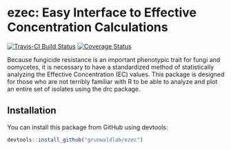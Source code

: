 # ezec: Easy Interface to Effective Concentration Calculations

[![Travis-CI Build Status](https://travis-ci.org/grunwaldlab/ezec.svg?branch=master)](https://travis-ci.org/grunwaldlab/ezec)
[![Coverage Status](https://coveralls.io/repos/grunwaldlab/ezec/badge.svg?branch=master&service=github)](https://coveralls.io/github/grunwaldlab/ezec?branch=master)

Because fungicide resistance is an important phenotypic trait for fungi and
oomycetes, it is necessary to have a standardized method of statistically
analyzing the Effective Concentration (EC) values. This package is designed for
those who are not terribly familiar with R to be able to analyze and plot an
entire set of isolates using the drc package.

## Installation

You can install this package from GitHub using devtools:

```r
devtools::install_github("grunwaldlab/ezec")
```
